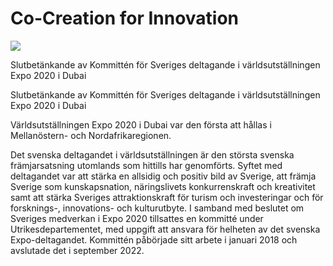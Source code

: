 # Co-Creation for Innovation

![](/contentassets/a889498358ae44cba95c291d7e677b72/sou-2022-46-omslag-framsida.jpg?width=150&quality=85)

Slutbetänkande av Kommittén för Sveriges deltagande i världsutställningen Expo 2020 i Dubai

Slutbetänkande av Kommittén för Sveriges deltagande i världsutställningen Expo 2020 i Dubai

Världsutställningen Expo 2020 i Dubai var den första att hållas i Mellanöstern- och Nordafrikaregionen.

Det svenska deltagandet i världsutställningen är den största svenska främjarsatsning utomlands som hittills har genomförts. Syftet med deltagandet var att stärka en allsidig och positiv bild av Sverige, att främja Sverige som kunskapsnation, näringslivets konkurrenskraft och kreativitet samt att stärka Sveriges attraktionskraft för turism och investeringar och för forsknings-, innovations- och kulturutbyte.
I samband med beslutet om Sveriges medverkan i Expo 2020 tillsattes en kommitté under Utrikesdepartementet, med uppgift att ansvara för helheten av det svenska Expo-deltagandet. Kommittén påbörjade sitt arbete i januari 2018 och avslutade det i september 2022.

